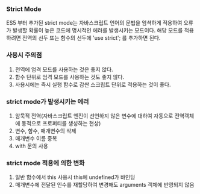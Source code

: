 ### Strict Mode
ES5 부터 추가된 strict mode는 자바스크립트 언어의 문법을 엄셕하게 적용하여 오류가 발생할 확률이 높은 코드에 명시적인 에러를 발생시키는 모드이다. 해당 모드를 적용하려면
전역의 선두 또는 함수의 선두에 'use strict'; 를 추가하면 된다.

### 사용시 주의점
1. 전역에 엄격 모드를 사용하는 것은 좋지 않다.
2. 함수 단위로 엄격 모드를 사용하는 것도 좋지 않다.
3. 사용시에는 즉시 실행 함수로 감싼 스크립트 단위로 적용하는 것이 좋다.

### strict mode가 발생시키는 에러
1. 암묵적 전역(자바스크립트 엔진이 선언하지 않은 변수에 대하여 자동으로 전역객체에 동적으로 프로퍼티를 생성하는 현상)
2. 변수, 함수, 매개변수의 삭제
3. 매개변수 이름 중복
4. with 문의 사용

### strict mode 적용에 의한 변화
1. 일반 함수에서 this 사용시 this에 undefined가 바인딩
2. 매개변수에 전달된 인수를 재할당하여 변경해도 arguments 객체에 반영되지 않음


